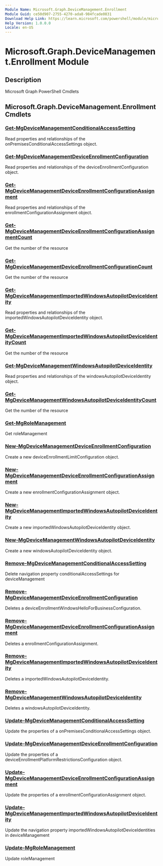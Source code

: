 ```yaml
---
Module Name: Microsoft.Graph.DeviceManagement.Enrollment
Module Guid: ce50d907-2755-4270-ada8-984fcade0831
Download Help Link: https://learn.microsoft.com/powershell/module/microsoft.graph.devicemanagement.enrollment
Help Version: 1.0.0.0
Locale: en-US
---
```


# Microsoft.Graph.DeviceManagement.Enrollment Module
## Description
Microsoft Graph PowerShell Cmdlets

## Microsoft.Graph.DeviceManagement.Enrollment Cmdlets
### [Get-MgDeviceManagementConditionalAccessSetting](Get-MgDeviceManagementConditionalAccessSetting.md)
Read properties and relationships of the onPremisesConditionalAccessSettings object.

### [Get-MgDeviceManagementDeviceEnrollmentConfiguration](Get-MgDeviceManagementDeviceEnrollmentConfiguration.md)
Read properties and relationships of the deviceEnrollmentConfiguration object.

### [Get-MgDeviceManagementDeviceEnrollmentConfigurationAssignment](Get-MgDeviceManagementDeviceEnrollmentConfigurationAssignment.md)
Read properties and relationships of the enrollmentConfigurationAssignment object.

### [Get-MgDeviceManagementDeviceEnrollmentConfigurationAssignmentCount](Get-MgDeviceManagementDeviceEnrollmentConfigurationAssignmentCount.md)
Get the number of the resource

### [Get-MgDeviceManagementDeviceEnrollmentConfigurationCount](Get-MgDeviceManagementDeviceEnrollmentConfigurationCount.md)
Get the number of the resource

### [Get-MgDeviceManagementImportedWindowsAutopilotDeviceIdentity](Get-MgDeviceManagementImportedWindowsAutopilotDeviceIdentity.md)
Read properties and relationships of the importedWindowsAutopilotDeviceIdentity object.

### [Get-MgDeviceManagementImportedWindowsAutopilotDeviceIdentityCount](Get-MgDeviceManagementImportedWindowsAutopilotDeviceIdentityCount.md)
Get the number of the resource

### [Get-MgDeviceManagementWindowsAutopilotDeviceIdentity](Get-MgDeviceManagementWindowsAutopilotDeviceIdentity.md)
Read properties and relationships of the windowsAutopilotDeviceIdentity object.

### [Get-MgDeviceManagementWindowsAutopilotDeviceIdentityCount](Get-MgDeviceManagementWindowsAutopilotDeviceIdentityCount.md)
Get the number of the resource

### [Get-MgRoleManagement](Get-MgRoleManagement.md)
Get roleManagement

### [New-MgDeviceManagementDeviceEnrollmentConfiguration](New-MgDeviceManagementDeviceEnrollmentConfiguration.md)
Create a new deviceEnrollmentLimitConfiguration object.

### [New-MgDeviceManagementDeviceEnrollmentConfigurationAssignment](New-MgDeviceManagementDeviceEnrollmentConfigurationAssignment.md)
Create a new enrollmentConfigurationAssignment object.

### [New-MgDeviceManagementImportedWindowsAutopilotDeviceIdentity](New-MgDeviceManagementImportedWindowsAutopilotDeviceIdentity.md)
Create a new importedWindowsAutopilotDeviceIdentity object.

### [New-MgDeviceManagementWindowsAutopilotDeviceIdentity](New-MgDeviceManagementWindowsAutopilotDeviceIdentity.md)
Create a new windowsAutopilotDeviceIdentity object.

### [Remove-MgDeviceManagementConditionalAccessSetting](Remove-MgDeviceManagementConditionalAccessSetting.md)
Delete navigation property conditionalAccessSettings for deviceManagement

### [Remove-MgDeviceManagementDeviceEnrollmentConfiguration](Remove-MgDeviceManagementDeviceEnrollmentConfiguration.md)
Deletes a deviceEnrollmentWindowsHelloForBusinessConfiguration.

### [Remove-MgDeviceManagementDeviceEnrollmentConfigurationAssignment](Remove-MgDeviceManagementDeviceEnrollmentConfigurationAssignment.md)
Deletes a enrollmentConfigurationAssignment.

### [Remove-MgDeviceManagementImportedWindowsAutopilotDeviceIdentity](Remove-MgDeviceManagementImportedWindowsAutopilotDeviceIdentity.md)
Deletes a importedWindowsAutopilotDeviceIdentity.

### [Remove-MgDeviceManagementWindowsAutopilotDeviceIdentity](Remove-MgDeviceManagementWindowsAutopilotDeviceIdentity.md)
Deletes a windowsAutopilotDeviceIdentity.

### [Update-MgDeviceManagementConditionalAccessSetting](Update-MgDeviceManagementConditionalAccessSetting.md)
Update the properties of a onPremisesConditionalAccessSettings object.

### [Update-MgDeviceManagementDeviceEnrollmentConfiguration](Update-MgDeviceManagementDeviceEnrollmentConfiguration.md)
Update the properties of a deviceEnrollmentPlatformRestrictionsConfiguration object.

### [Update-MgDeviceManagementDeviceEnrollmentConfigurationAssignment](Update-MgDeviceManagementDeviceEnrollmentConfigurationAssignment.md)
Update the properties of a enrollmentConfigurationAssignment object.

### [Update-MgDeviceManagementImportedWindowsAutopilotDeviceIdentity](Update-MgDeviceManagementImportedWindowsAutopilotDeviceIdentity.md)
Update the navigation property importedWindowsAutopilotDeviceIdentities in deviceManagement

### [Update-MgRoleManagement](Update-MgRoleManagement.md)
Update roleManagement

